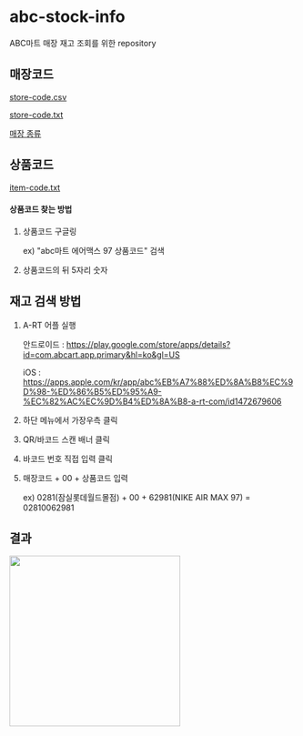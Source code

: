 # abc-stock-info

ABC마트 매장 재고 조회를 위한 repository

## 매장코드

[store-code.csv](https://github.com/ahn7157/abc-stock-info/blob/master/store-code.csv)

[store-code.txt](https://github.com/ahn7157/abc-stock-info/blob/master/store-code.txt)

[매장 종류](https://namu.wiki/w/ABC%EB%A7%88%ED%8A%B8#s-5)

## 상품코드

[item-code.txt](https://github.com/ahn7157/abc-stock-info/blob/master/item-code.md)

#### 상품코드 찾는 방법

1. 상품코드 구글링

   ex) "abc마트 에어맥스 97 상품코드" 검색

2. 상품코드의 뒤 5자리 숫자

## 재고 검색 방법

1. A-RT 어플 실행

   안드로이드 : <https://play.google.com/store/apps/details?id=com.abcart.app.primary&hl=ko&gl=US>

   iOS : <https://apps.apple.com/kr/app/abc%EB%A7%88%ED%8A%B8%EC%9D%98-%ED%86%B5%ED%95%A9-%EC%82%AC%EC%9D%B4%ED%8A%B8-a-rt-com/id1472679606>

2. 하단 메뉴에서 가장우측 클릭
3. QR/바코드 스캔 배너 클릭
4. 바코드 번호 직접 입력 클릭
5. 매장코드 + 00 + 상품코드 입력

   ex) 0281(잠실롯데월드몰점) + 00 + 62981(NIKE AIR MAX 97) = 02810062981

## 결과

<img src="https://user-images.githubusercontent.com/79561952/167447805-a5d0921c-ced6-4e39-91d5-22f908722a87.jpg" width="300">
